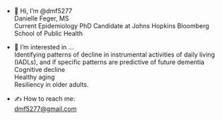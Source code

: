 - 👋 Hi, I’m @dmf5277\
Danielle Feger, MS\
Current Epidemiology PhD Candidate at Johns Hopkins Bloomberg School of Public Health

- 🧬 I’m interested in ...\
Identifying patterns of decline in instrumental activities of daily living (IADLs), and if specific patterns are predictive of future dementia\
Cognitive decline\
Healthy aging\
Resiliency in older adults.

- ✍️ How to reach me:\
dmf5277@gmail.com

<!---
dmf5277/dmf5277 is a ✨ special ✨ repository because its `README.md` (this file) appears on your GitHub profile.
You can click the Preview link to take a look at your changes.
--->
